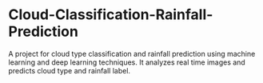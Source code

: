 # Cloud-Classification-Rainfall-Prediction
A project for cloud type classification and rainfall prediction using machine learning and deep learning techniques. It analyzes real time images  and predicts cloud type and rainfall label.
